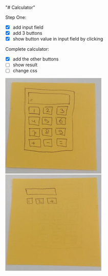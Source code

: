 "# Calculator" 

Step One:
- [x] add input field
- [x] add 3 buttons
- [x] show button value in input field by clicking

Complete calculator:
- [x] add the other buttons
- [ ] show result
- [ ] change css

![Calculator](Calculator.jpg)
![Calculator_Step1](Calculator_Step1.jpg)
